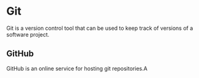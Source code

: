 <h1>Git</h1>

<p>Git is a version control tool that can be used to keep track of versions of a software project.</p>

<h2>GitHub</h2>

<p>GitHub is an online service for hosting git repositories.A</p>
